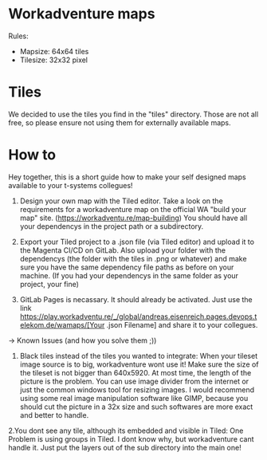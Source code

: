 # Workadventure maps
Rules:
- Mapsize: 64x64 tiles
- Tilesize: 32x32 pixel

# Tiles
We decided to use the tiles you find in the "tiles" directory. Those are not all free, so please ensure not using them for externally available maps.

# How to
Hey together, this is a short guide how to make your self designed maps available to your t-systems collegues!

1. Design your own map with the Tiled editor. 
Take a look on the requirements for a workadventure map on the official WA "build your map" site.
(https://workadventu.re/map-building)
You should have all your dependencys in the project path or a subdirectory.

2. Export your Tiled project to a .json file (via Tiled editor) and upload it to the Magenta CI/CD on GitLab.
Also upload your folder with the dependencys (the folder with the tiles in .png or whatever) and make sure
you have the same dependency file paths as before on your machine.
(If you had your dependencys in the same folder as your project, your fine)

3. GitLab Pages is necassary. It should already be activated. Just use the link
https://play.workadventu.re/_/global/andreas.eisenreich.pages.devops.telekom.de/wamaps/[Your .json Filename]
and share it to your collegues.


-> Known Issues (and how you solve them ;))

1. Black tiles instead of the tiles you wanted to integrate:
When your tileset image source is to big, workadventure wont use it! Make sure the size of the tileset is not bigger than 640x5920.
At most time, the length of the picture is the problem. You can use image divider from the internet or just the common windows tool for
resizing images. I would recommend using some real image manipulation software like GIMP, because you should cut the picture in a 32x 
size and such softwares are more exact and better to handle.

2.You dont see any tile, although its embedded and visible in Tiled:
One Problem is using groups in Tiled. I dont know why, but workadventure cant handle it. Just put the layers out of the sub directory
into the main one!
